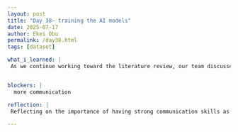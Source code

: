 ```yaml
---
layout: post
title: "Day 38– training the AI models"
date: 2025-07-17
author: Ekei Obu 
permalink: /day38.html
tags: [dataset]

what_i_learned: |
 As we continue working toward the literature review, our team discussed with the tech team to better understand the direction of their current work. One major update is the change from the PTB-XL dataset to the MIT-BIH dataset. This switch was necessary because PTB-XL, although a large dataset, was found to be imbalanced, which could negatively affect the model’s performance. MIT-BIH offers a more balanced representation, making it a more suitable choice for training and evaluation in our project.


blockers: |
  more communication 

reflection: |
 Reflecting on the importance of having strong communication skills as a team 

--- 
```



